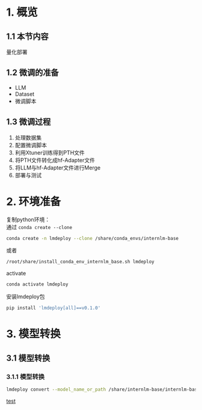 # 1. 概览

## 1.1 本节内容
量化部署

## 1.2 微调的准备
+ LLM
+ Dataset
+ 微调脚本

## 1.3 微调过程
1. 处理数据集
2. 配置微调脚本
2. 利用Xtuner训练得到PTH文件
3. 将PTH文件转化成hf-Adapter文件
4. 将LLM与hf-Adapter文件进行Merge
5. 部署与测试

# 2. 环境准备
复制python环境：  
通过 `conda create --clone`
```bash
conda create -n lmdeploy --clone /share/conda_envs/internlm-base
```
或者
```bash
/root/share/install_conda_env_internlm_base.sh lmdeploy
```
activate
```bash
conda activate lmdeploy
```
安装lmdeploy包
```bash
pip install 'lmdeploy[all]==v0.1.0'
```

# 3. 模型转换
## 3.1 模型转换

### 3.1.1 模型转换

```bash
lmdeploy convert --model_name_or_path /share/internlm-base/internlm-base --output_dir /
```

 
[test](./4_Fine-tuning.md)